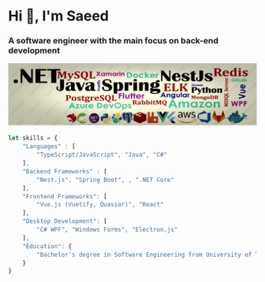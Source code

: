 # Hi 👋, I'm Saeed
### A software engineer with the main focus on back-end development

<img src="https://raw.githubusercontent.com/saeidjoker/saeidjoker/main/banner.jpg"/>

```javascript
let skills = {
    "Languages" : [ 
        "TypeScript/JavaScript", "Java", "C#"
    ],
    "Backend Frameworks" : [
        "Nest.js", "Spring Boot", , ".NET Core"
    ],
    "Frontend Frameworks": [
        "Vue.js (Vuetify, Quassar)", "React"
    ],
    "Desktop Development": [
        "C# WPF", "Windows Forms", "Electron.js"
    ],
    "Education": {
        "Bachelor's degree in Software Engineering from University of Tehran"
    }
}
```
